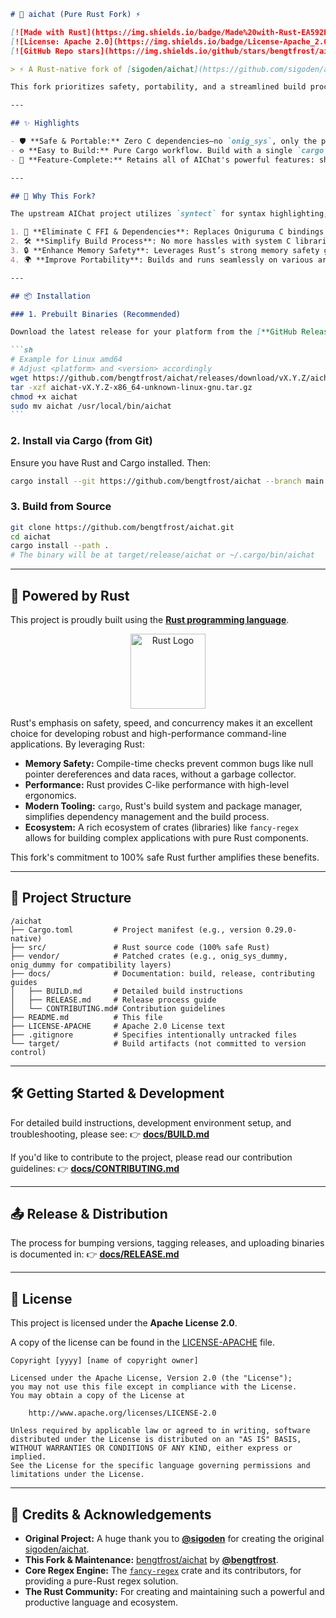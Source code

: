 ````markdown
# 🦀 aichat (Pure Rust Fork) ⚡

[![Made with Rust](https://img.shields.io/badge/Made%20with-Rust-EA592E?style=for-the-badge&logo=rust)](https://www.rust-lang.org)
[![License: Apache 2.0](https://img.shields.io/badge/License-Apache_2.0-blue.svg?style=for-the-badge)](LICENSE-APACHE)
[![GitHub Repo stars](https://img.shields.io/github/stars/bengtfrost/aichat?style=for-the-badge&logo=github)](https://github.com/bengtfrost/aichat/stargazers)

> ⚡ A Rust-native fork of [sigoden/aichat](https://github.com/sigoden/aichat), built 100% in safe Rust and replacing `onig_sys` with the pure-Rust `fancy-regex` crate for regex functionality.

This fork prioritizes safety, portability, and a streamlined build process by eliminating C dependencies, offering a truly native Rust experience.

---

## ✨ Highlights

- 🛡️ **Safe & Portable:** Zero C dependencies—no `onig_sys`, only the pure-Rust `fancy-regex`. Enjoy improved memory safety and easier cross-compilation.
- ⚙️ **Easy to Build:** Pure Cargo workflow. Build with a single `cargo build` command on Linux, macOS, or Windows without needing external C toolchains.
- 🚀 **Feature-Complete:** Retains all of AIChat's powerful features: shell assistant, interactive chat-REPL, Retrieval Augmented Generation (RAG), configurable agents, response streaming, and more.

---

## 🚀 Why This Fork?

The upstream AIChat project utilizes `syntect` for syntax highlighting, which in turn relies on `onig_sys` (bindings to the Oniguruma C library). This fork was created to:

1. 🚫 **Eliminate C FFI & Dependencies**: Replaces Oniguruma C bindings with the excellent, pure-Rust [`fancy-regex`](https://crates.io/crates/fancy-regex) engine.
2. 🛠️ **Simplify Build Process**: No more hassles with system C libraries or complex toolchain setups. Just `cargo`!
3. 🔒 **Enhance Memory Safety**: Leverages Rust’s strong memory safety guarantees throughout the entire codebase by removing unsafe C bindings.
4. 🌍 **Improve Portability**: Builds and runs seamlessly on various architectures and environments, including musl-based systems (like Alpine Linux), Windows, WASM (potentially), and containerized setups.

---

## 📦 Installation

### 1. Prebuilt Binaries (Recommended)

Download the latest release for your platform from the [**GitHub Releases**](https://github.com/bengtfrost/aichat/releases) page.

```sh
# Example for Linux amd64
# Adjust <platform> and <version> accordingly
wget https://github.com/bengtfrost/aichat/releases/download/vX.Y.Z/aichat-vX.Y.Z-x86_64-unknown-linux-gnu.tar.gz
tar -xzf aichat-vX.Y.Z-x86_64-unknown-linux-gnu.tar.gz
chmod +x aichat
sudo mv aichat /usr/local/bin/aichat
```
````

### 2. Install via Cargo (from Git)

Ensure you have Rust and Cargo installed. Then:

```sh
cargo install --git https://github.com/bengtfrost/aichat --branch main
```

### 3. Build from Source

```sh
git clone https://github.com/bengtfrost/aichat.git
cd aichat
cargo install --path .
# The binary will be at target/release/aichat or ~/.cargo/bin/aichat
```

---

## 🦀 Powered by Rust

This project is proudly built using the [**Rust programming language**](https://www.rust-lang.org/).

<p align="center">
  <a href="https://www.rust-lang.org" target="_blank" rel="noopener noreferrer">
    <img src="https://www.rust-lang.org/static/images/rust-logo-blk.svg" alt="Rust Logo" width="120" />
  </a>
</p>

Rust's emphasis on safety, speed, and concurrency makes it an excellent choice for developing robust and high-performance command-line applications. By leveraging Rust:

- **Memory Safety:** Compile-time checks prevent common bugs like null pointer dereferences and data races, without a garbage collector.
- **Performance:** Rust provides C-like performance with high-level ergonomics.
- **Modern Tooling:** `cargo`, Rust's build system and package manager, simplifies dependency management and the build process.
- **Ecosystem:** A rich ecosystem of crates (libraries) like `fancy-regex` allows for building complex applications with pure Rust components.

This fork's commitment to 100% safe Rust further amplifies these benefits.

---

## 📂 Project Structure

```
/aichat
├── Cargo.toml         # Project manifest (e.g., version 0.29.0-native)
├── src/               # Rust source code (100% safe Rust)
├── vendor/            # Patched crates (e.g., onig_sys_dummy, onig_dummy for compatibility layers)
├── docs/              # Documentation: build, release, contributing guides
│   ├── BUILD.md       # Detailed build instructions
│   ├── RELEASE.md     # Release process guide
│   └── CONTRIBUTING.md# Contribution guidelines
├── README.md          # This file
├── LICENSE-APACHE     # Apache 2.0 License text
├── .gitignore         # Specifies intentionally untracked files
└── target/            # Build artifacts (not committed to version control)
```

---

## 🛠️ Getting Started & Development

For detailed build instructions, development environment setup, and troubleshooting, please see:
👉 [**docs/BUILD.md**](docs/BUILD.md)

If you'd like to contribute to the project, please read our contribution guidelines:
👉 [**docs/CONTRIBUTING.md**](docs/CONTRIBUTING.md)

---

## 📤 Release & Distribution

The process for bumping versions, tagging releases, and uploading binaries is documented in:
👉 [**docs/RELEASE.md**](docs/RELEASE.md)

---

## 📜 License

This project is licensed under the **Apache License 2.0**.

A copy of the license can be found in the [LICENSE-APACHE](LICENSE-APACHE) file.

```
Copyright [yyyy] [name of copyright owner]

Licensed under the Apache License, Version 2.0 (the "License");
you may not use this file except in compliance with the License.
You may obtain a copy of the License at

    http://www.apache.org/licenses/LICENSE-2.0

Unless required by applicable law or agreed to in writing, software
distributed under the License is distributed on an "AS IS" BASIS,
WITHOUT WARRANTIES OR CONDITIONS OF ANY KIND, either express or implied.
See the License for the specific language governing permissions and
limitations under the License.
```

---

## 🙌 Credits & Acknowledgements

- **Original Project:** A huge thank you to **[@sigoden](https://github.com/sigoden)** for creating the original [sigoden/aichat](https://github.com/sigoden/aichat).
- **This Fork & Maintenance:** [bengtfrost/aichat](https://github.com/bengtfrost/aichat) by **[@bengtfrost](https://github.com/bengtfrost)**.
- **Core Regex Engine:** The [`fancy-regex`](https://crates.io/crates/fancy-regex) crate and its contributors, for providing a pure-Rust regex solution.
- **The Rust Community:** For creating and maintaining such a powerful and productive language and ecosystem.

```
```
